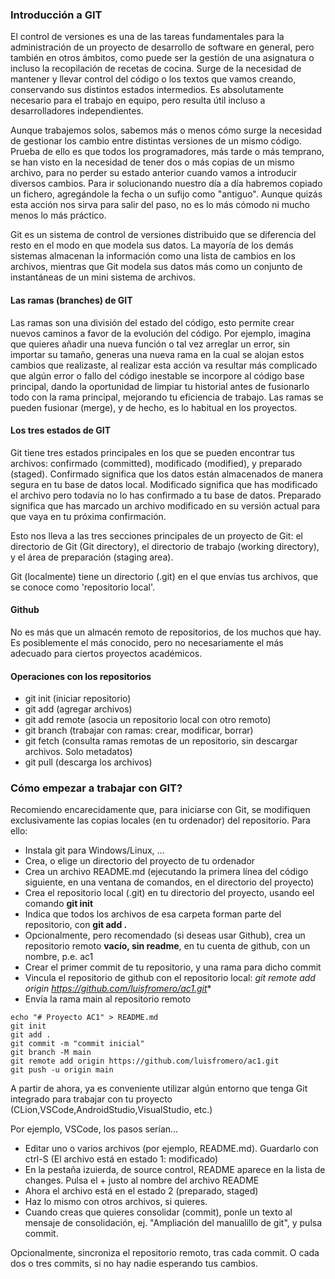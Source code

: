 ### Introducción a GIT

El control de versiones es una de las tareas fundamentales para la administración de un proyecto de desarrollo de software en general, pero también en otros ámbitos, como puede ser la gestión de una asignatura o incluso la recopilación de recetas de cocina. Surge de la necesidad de mantener y llevar control del código o los textos que vamos creando, conservando sus distintos estados intermedios. Es absolutamente necesario para el trabajo en equipo, pero resulta útil incluso a desarrolladores independientes.

Aunque trabajemos solos, sabemos más o menos cómo surge la necesidad de gestionar los cambio entre distintas versiones de un mismo código. Prueba de ello es que todos los programadores, más tarde o más temprano, se han visto en la necesidad de tener dos o más copias de un mismo archivo, para no perder su estado anterior cuando vamos a introducir diversos cambios. Para ir solucionando nuestro día a día habremos copiado un fichero, agregándole la fecha o un sufijo como "antiguo". Aunque quizás esta acción nos sirva para salir del paso, no es lo más cómodo ni mucho menos lo más práctico.

Git es un sistema de control de versiones distribuido que se diferencia del resto en el modo en que modela sus datos. La mayoría de los demás sistemas almacenan la información como una lista de cambios en los archivos, mientras que Git modela sus datos más como un conjunto de instantáneas de un mini sistema de archivos.

#### Las ramas (branches) de GIT

Las ramas son una división del estado del código, esto permite crear nuevos caminos a favor de la evolución del código. Por ejemplo, imagina que quieres añadir una nueva función o tal vez arreglar un error, sin importar su tamaño, generas una nueva rama en la cual se alojan estos cambios que realizaste, al realizar esta acción va resultar más complicado que algún error o fallo del código inestable se incorpore al código base principal, dando la oportunidad de limpiar tu historial antes de fusionarlo todo con la rama principal, mejorando tu eficiencia de trabajo. Las ramas se pueden fusionar (merge), y de hecho, es lo habitual en los proyectos.

#### Los tres estados de GIT

Git tiene tres estados principales en los que se pueden encontrar tus archivos: confirmado (committed), modificado (modified), y preparado (staged). Confirmado significa que los datos están almacenados de manera segura en tu base de datos local. Modificado significa que has modificado el archivo pero todavía no lo has confirmado a tu base de datos. Preparado significa que has marcado un archivo modificado en su versión actual para que vaya en tu próxima confirmación.

Esto nos lleva a las tres secciones principales de un proyecto de Git: el directorio de Git (Git directory), el directorio de trabajo (working directory), y el área de preparación (staging area).

Git (localmente) tiene un directorio (.git) en el que envías tus archivos, que se conoce como 'repositorio local'. 

#### Github

No es más que un almacén remoto de repositorios, de los muchos que hay. Es posiblemente el más conocido, pero no necesariamente el más adecuado para ciertos proyectos académicos.

#### Operaciones con los repositorios

* git init  (iniciar repositorio)
* git add (agregar archivos)
* git add remote (asocia un repositorio local con otro remoto)
* git branch (trabajar con ramas: crear, modificar, borrar)
* git fetch (consulta ramas remotas de un repositorio, sin descargar archivos. Solo metadatos)
* git pull (descarga los archivos)


### Cómo empezar a trabajar con GIT?


Recomiendo encarecidamente que, para iniciarse con Git, se modifiquen exclusivamente las copias locales (en tu ordenador) del repositorio. Para ello:

* Instala git para Windows/Linux, ...
* Crea, o elige un directorio del proyecto de tu ordenador
* Crea un archivo README.md (ejecutando la primera línea del código siguiente, en una ventana de comandos, en el directorio del proyecto)
* Crea el repositorio local (.git) en tu directorio del proyecto, usando eel comando **git init**
* Indica que todos los archivos de esa carpeta forman parte del repositorio, con **git add .**
* Opcionalmente, pero recomendado (si deseas usar Github), crea un repositorio remoto **vacío, sin readme**, en tu cuenta de github, con un nombre, p.e. ac1
* Crear el primer commit de tu repositorio, y una rama para dicho commit
* Vincula el repositorio de github con el repositorio local: *git remote add origin https://github.com/luisfromero/ac1.git**
* Envía la rama main al repositorio remoto


```
echo "# Proyecto AC1" > README.md
git init
git add .
git commit -m "commit inicial"
git branch -M main
git remote add origin https://github.com/luisfromero/ac1.git
git push -u origin main
```

A partir de ahora, ya es conveniente utilizar algún entorno que tenga Git integrado para trabajar con tu proyecto (CLion,VSCode,AndroidStudio,VisualStudio, etc.)

Por ejemplo, VSCode, los pasos serían...

* Editar uno o varios archivos (por ejemplo, README.md). Guardarlo con ctrl-S (El archivo está en estado 1: modificado)
* En la pestaña izuierda, de source control, README aparece en la lista de changes. Pulsa el + justo al nombre del archivo README
* Ahora el archivo está en el estado 2 (preparado, staged)
* Haz lo mismo con otros archivos, si quieres.
* Cuando creas que quieres consolidar (commit), ponle un texto al mensaje de consolidación, ej. "Ampliación del manualillo de git", y pulsa commit.

Opcionalmente, sincroniza el repositorio remoto, tras cada commit. O cada dos o tres commits, si no hay nadie esperando tus cambios.
